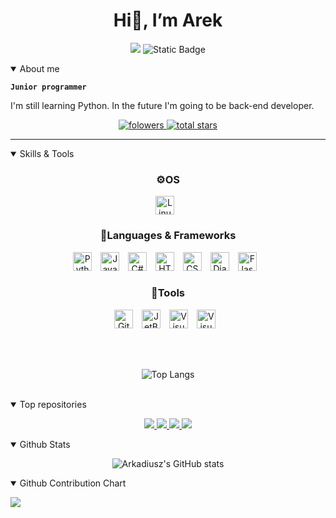 <h1 align="center">Hi👋, I’m Arek</h1>

<div align="center">
  <p>
    
  ![](https://komarev.com/ghpvc/?username=arkadiuszkornecki&color=blue)
  ![Static Badge](https://img.shields.io/badge/Focus-Web%20Development-lightgreen)

  
  </p>
</div>
<details open>
  <summary>About me</summary>
  
  **`Junior programmer`**
  <p>I'm still learning Python. In the future I'm going to be back-end developer.</p>
</details>
<p align="center">
  <a href="https://github.com/arkadiuszkornecki?tab=followers">
    <img alt="folowers" title="Follow me on Github" src="https://custom-icon-badges.demolab.com/github/followers/arkadiuszkornecki?color=236ad3&labelColor=1155ba&style=for-the-badge&logo=person-add&label=Follow&logoColor=white"/>
  </a>
  <a href="https://github.com/arkadiuszkornecki?tab=repositories&sort=stargazers">
    <img alt="total stars" title="Total stars on Github" src="https://custom-icon-badges.demolab.com/github/stars/arkadiuszkornecki?color=55960c&style=for-the-badge&labelColor=488207&logo=star"/>
  </a>
</p>
<hr>

<details open align="center">
  <summary align="left">Skills & Tools</summary>
  <h3 align="center">⚙️OS</h3>
  <img alt="Linux" width="30px" style="padding-right: 10px;" src="https://cdn.jsdelivr.net/gh/devicons/devicon/icons/linux/linux-original.svg" />
<!--   | 
  <img align="center" alt="Windows11" width="30px" style="padding-right: 10px;" src="https://cdn.jsdelivr.net/gh/devicons/devicon@latest/icons/windows11/windows11-original.svg" />
-->
  
  <h3 align="center">🔡Languages & Frameworks</h3>
  <img alt="Python" width="30px" style="padding-right: 10px;" src="https://cdn.jsdelivr.net/gh/devicons/devicon@latest/icons/python/python-original.svg" />
  <img alt="JavaScript" width="30px" style="padding-right: 10px;" src="https://cdn.jsdelivr.net/gh/devicons/devicon/icons/javascript/javascript-plain.svg" />
  <img alt="C#" width="30px" style="padding-right: 10px;" src="https://cdn.jsdelivr.net/gh/devicons/devicon@latest/icons/csharp/csharp-original.svg" />
  <img alt="HTML5" width="30px" style="padding-right: 10px;" src="https://cdn.jsdelivr.net/gh/devicons/devicon/icons/html5/html5-plain.svg" />
  <img alt="CSS3" width="30px" style="padding-right: 10px;" src="https://cdn.jsdelivr.net/gh/devicons/devicon/icons/css3/css3-plain.svg" />
  <img alt="Django" width="30px" style="padding-right: 10px;" src="https://www.svgrepo.com/show/353657/django-icon.svg" />
  <img alt="Flask" width="30px" style="padding-right: 10px;" src="https://media.discordapp.net/attachments/1332009247013077176/1332009532133478400/pngfind.com-flask-png-1286693.png?ex=67a57e4c&is=67a42ccc&hm=43c58c206f17ab3df90f48275a1a50057cf0a3a7eae9993fd3a81a8d1489593e&=&format=webp&quality=lossless&width=840&height=840" />

  <h3 align="center">🧰Tools</h3>
  <img alt="Git" width="30px" style="padding-right: 10px;" src="https://cdn.jsdelivr.net/gh/devicons/devicon/icons/git/git-plain.svg" />
  <img alt="JetBrains" width="30px" style="padding-right: 10px;" src="https://cdn.jsdelivr.net/gh/devicons/devicon@latest/icons/jetbrains/jetbrains-original.svg" />
  <img alt="Visual Studio Code" width="30px" style="padding-right: 10px;" src="https://cdn.jsdelivr.net/gh/devicons/devicon@latest/icons/vscode/vscode-original.svg" />
  <img alt="Visual Studio" width="30px" style="padding-right: 10px;" src="https://cdn.jsdelivr.net/gh/devicons/devicon@latest/icons/visualstudio/visualstudio-original.svg" />
  
  <br /><br />
  
  ![Top Langs](https://github-readme-stats.vercel.app/api/top-langs/?username=arkadiuszkornecki&theme=cobalt2&layout=compact)

</details>

<br />

<details open>
<summary>Top repositories</summary>
<p align="center">
  <a href="https://github.com/arkadiuszkornecki/Temperature_Converter_PYTHON_GUI" target="_blank">
    <img src="https://github-readme-stats.vercel.app/api/pin/?username=arkadiuszkornecki&repo=Temperature_Converter_PYTHON_GUI&cache_seconds=86400&theme=cobalt2" />
  </a>
  <a href="https://github.com/arkadiuszkornecki/Simple-Calculator-GUI" target="_blank">
    <img src="https://github-readme-stats.vercel.app/api/pin/?username=arkadiuszkornecki&repo=Simple-Calculator-GUI&cache_seconds=86400&theme=cobalt2" />
  </a>
  <a href="https://github.com/arkadiuszkornecki/Simple_Notepad_GUI" target="_blank">
    <img src="https://github-readme-stats.vercel.app/api/pin/?username=arkadiuszkornecki&repo=Simple_Notepad_GUI&cache_seconds=86400&theme=cobalt2" />
  </a>
  <a href="https://github.com/arkadiuszkornecki/arkadiuszkornecki.github.io" target="_blank">
    <img  src="https://github-readme-stats.vercel.app/api/pin/?username=arkadiuszkornecki&repo=arkadiuszkornecki.github.io&cache_seconds=86400&theme=cobalt2" />
  </a>
</p>
</details>


<details open> 
  <summary>Github Stats</summary>
  <div align="center">
    <p>
      
  ![Arkadiusz's GitHub stats](https://github-readme-stats.vercel.app/api?username=arkadiuszkornecki&theme=cobalt2&show_icons=true&custom_title=Arek's%20Github%20Stats)
    </p>
  </div>

</details>


<details open>
<summary>Github Contribution Chart</summary>

![](https://github-readme-activity-graph.vercel.app/graph?username=arkadiuszkornecki&theme=rogue&custom_title=Contribution%20Graph&title_color=FFC600&bg_color=193549&color=0088FF&line=FFC600&point=0088FF)

</details

